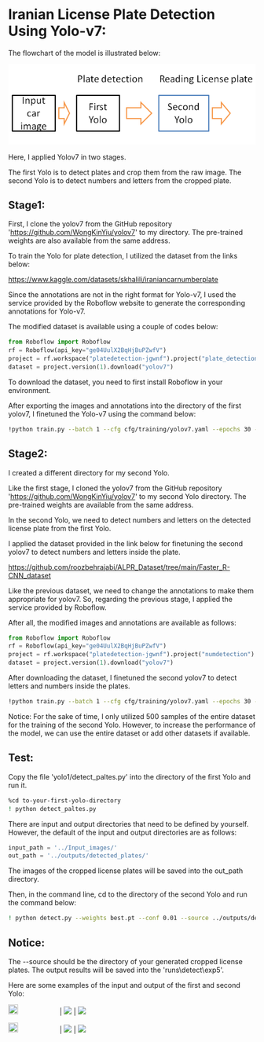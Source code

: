 

# Iranian License Plate Detection Using Yolo-v7:



The flowchart of the model is illustrated below:

![My Image](flowchart.PNG)

Here, I applied Yolov7 in two stages.

The first Yolo is to detect plates and crop them from the raw image.
The second Yolo is to detect numbers and letters from the cropped plate.

## Stage1:

First, I clone the yolov7 from the GitHub repository 'https://github.com/WongKinYiu/yolov7' to my directory. The pre-trained weights are also available from the same address. 

To train the Yolo for plate detection, I utilized the dataset from the links below:

https://www.kaggle.com/datasets/skhalili/iraniancarnumberplate

Since the annotations are not in the right format for Yolo-v7, I used the service provided by the Roboflow website to generate the corresponding annotations for Yolo-v7.

The modified dataset is available using a couple of codes below:

```python
from Roboflow import Roboflow  
rf = Roboflow(api_key="ge04UulX2BqHjBuPZwfV")   
project = rf.workspace("platedetection-jgwnf").project("plate_detection-6e2ul")   
dataset = project.version(1).download("yolov7") 
```

To download the dataset, you need to first install Roboflow in your environment.

After exporting the images and annotations into the directory of the first yolov7, I finetuned the Yolo-v7 using the command below:

```bash
!python train.py --batch 1 --cfg cfg/training/yolov7.yaml --epochs 30 --data you-data-path/data.yaml --weights 'yolov7.pt' --device 0 

```

## Stage2:

I created a different directory for my second Yolo.

Like the first stage, I cloned the yolov7 from the GitHub repository 'https://github.com/WongKinYiu/yolov7' to my second  Yolo directory. The pre-trained weights are available from the same address. 

In the second Yolo, we need to detect numbers and letters on the detected license plate from the first Yolo.

I applied the dataset provided in the link below for finetuning the second yolov7 to detect numbers and letters inside the plate.

https://github.com/roozbehrajabi/ALPR_Dataset/tree/main/Faster_R-CNN_dataset

Like the previous dataset, we need to change the annotations to make them appropriate for yolov7. So, regarding the previous stage, I applied the service provided by Roboflow.

After all, the modified images and annotations are available as follows:

```python
from Roboflow import Roboflow 
rf = Roboflow(api_key="ge04UulX2BqHjBuPZwfV") 
project = rf.workspace("platedetection-jgwnf").project("numdetection")   
dataset = project.version(1).download("yolov7")  
```

After downloading the dataset, I finetuned the second yolov7 to detect letters and numbers inside the plates.
```bash
!python train.py --batch 1 --cfg cfg/training/yolov7.yaml --epochs 30 --data ../numdetectiondata/data.yaml --weights 'yolov7.pt' --device 0 
```

Notice: For the sake of time, I only utilized 500 samples of the entire dataset for the training of the second Yolo. However, to increase the performance of the model, we can use the entire dataset or add other datasets if available.

## Test:
Copy the file 'yolo1/detect_paltes.py' into the directory of the first Yolo and run it.  

```bash
%cd to-your-first-yolo-directory
! python detect_paltes.py
```

There are input and output directories that need to be defined by yourself. However, the default of the input and output directories are as follows:

```python
input_path = '../Input_images/'
out_path = '../outputs/detected_plates/'
```
The images of the cropped license plates will be saved into the out_path directory.

Then, in the command line, cd to the directory of the second Yolo and run the command below:

```bash
! python detect.py --weights best.pt --conf 0.01 --source ../outputs/detected_plates
```
## Notice: 
The --source should be the directory of your generated cropped license plates. The output results will be saved into the 'runs\detect\exp5\'.


Here are some examples of the input and output of the first and second Yolo:



<img src="https://github.com/MoAKgit/Iranian-License-Plate-Detection/blob/master/imges/car1.jpg" width=20% height=20%> | <img src="https://github.com/MoAKgit/Iranian-License-Plate-Detection/blob/master/imges/car1_plate.jpg"> | <img src="https://github.com/MoAKgit/Iranian-License-Plate-Detection/blob/master/imges/plate_1.jpg"> 


<img src="https://github.com/MoAKgit/Iranian-License-Plate-Detection/blob/master/imges/car2.jpg" width=20% height=20%> | <img src="https://github.com/MoAKgit/Iranian-License-Plate-Detection/blob/master/imges/cra2_plate.jpg"> | <img src="https://github.com/MoAKgit/Iranian-License-Plate-Detection/blob/master/imges/plate_4.jpg"> 



